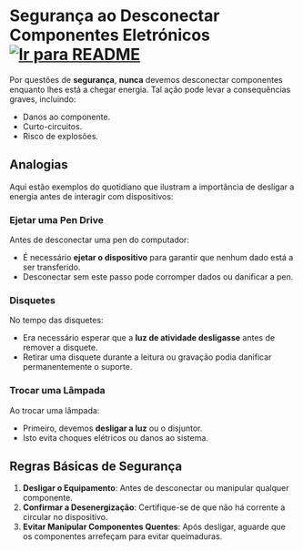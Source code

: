 # Segurança ao Desconectar Componentes Eletrónicos &nbsp; [![Ir para README](https://img.shields.io/badge/Indice-Verde?style=for-the-badge)](../README.md#indice)

Por questões de **segurança**, **nunca** devemos desconectar componentes enquanto lhes está a chegar energia. Tal ação pode levar a consequências graves, incluindo:

- Danos ao componente.
- Curto-circuitos.
- Risco de explosões.

## Analogias

Aqui estão exemplos do quotidiano que ilustram a importância de desligar a energia antes de interagir com dispositivos:

### Ejetar uma Pen Drive
Antes de desconectar uma pen do computador:
- É necessário **ejetar o dispositivo** para garantir que nenhum dado está a ser transferido.
- Desconectar sem este passo pode corromper dados ou danificar a pen.

### Disquetes
No tempo das disquetes:
- Era necessário esperar que a **luz de atividade desligasse** antes de remover a disquete.
- Retirar uma disquete durante a leitura ou gravação podia danificar permanentemente o suporte.

### Trocar uma Lâmpada
Ao trocar uma lâmpada:
- Primeiro, devemos **desligar a luz** ou o disjuntor.
- Isto evita choques elétricos ou danos ao sistema.

## Regras Básicas de Segurança

1. **Desligar o Equipamento**: Antes de desconectar ou manipular qualquer componente.
2. **Confirmar a Desenergização**: Certifique-se de que não há corrente a circular no dispositivo.
3. **Evitar Manipular Componentes Quentes**: Após desligar, aguarde que os componentes arrefeçam para evitar queimaduras.
